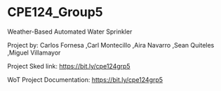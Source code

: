 # CPE124_Group5

Weather-Based Automated Water Sprinkler


Project by: Carlos Fornesa
            ,Carl Montecillo
            ,Aira Navarro
            ,Sean Quiteles
            ,Miguel Villamayor
            
Project Sked link: https://bit.ly/cpe124grp5


WoT Project Documentation: https://bit.ly/cpe124grp5
            
            
            
            
            
            
